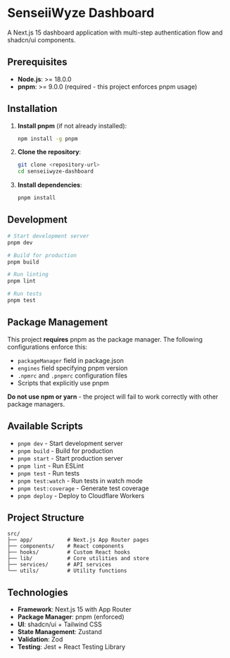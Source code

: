 # SenseiiWyze Dashboard

A Next.js 15 dashboard application with multi-step authentication flow and shadcn/ui components.

## Prerequisites

- **Node.js**: >= 18.0.0
- **pnpm**: >= 9.0.0 (required - this project enforces pnpm usage)

## Installation

1. **Install pnpm** (if not already installed):
   ```bash
   npm install -g pnpm
   ```

2. **Clone the repository**:
   ```bash
   git clone <repository-url>
   cd senseiiwyze-dashboard
   ```

3. **Install dependencies**:
   ```bash
   pnpm install
   ```

## Development

```bash
# Start development server
pnpm dev

# Build for production
pnpm build

# Run linting
pnpm lint

# Run tests
pnpm test
```

## Package Management

This project **requires** pnpm as the package manager. The following configurations enforce this:

- `packageManager` field in package.json
- `engines` field specifying pnpm version
- `.npmrc` and `.pnpmrc` configuration files
- Scripts that explicitly use pnpm

**Do not use npm or yarn** - the project will fail to work correctly with other package managers.

## Available Scripts

- `pnpm dev` - Start development server
- `pnpm build` - Build for production
- `pnpm start` - Start production server
- `pnpm lint` - Run ESLint
- `pnpm test` - Run tests
- `pnpm test:watch` - Run tests in watch mode
- `pnpm test:coverage` - Generate test coverage
- `pnpm deploy` - Deploy to Cloudflare Workers

## Project Structure

```
src/
├── app/           # Next.js App Router pages
├── components/    # React components
├── hooks/         # Custom React hooks
├── lib/           # Core utilities and store
├── services/      # API services
└── utils/         # Utility functions
```

## Technologies

- **Framework**: Next.js 15 with App Router
- **Package Manager**: pnpm (enforced)
- **UI**: shadcn/ui + Tailwind CSS
- **State Management**: Zustand
- **Validation**: Zod
- **Testing**: Jest + React Testing Library